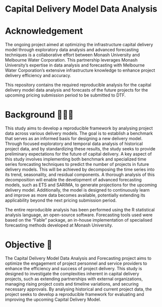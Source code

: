 


# Capital Delivery Model Data Analysis


# Acknowledgement




The ongoing project aimed at optimizing the infrastructure capital delivery model through exploratory data analysis and advanced forecasting techniques is a collaborative effort between Monash University and Melbourne Water Corporation. This partnership leverages Monash University’s expertise in data analysis and forecasting with Melbourne Water Corporation’s extensive infrastructure knowledge to enhance project delivery efficiency and accuracy.



This repository contains the required reproducible analysis for the capital delivery model data analysis and forecasts of the future projects for the upcoming pricing submission period to be submitted to DTF.

# Background 🕵🏻‍♀️

This study aims to develop a reproducible framework by analysing project data across various delivery models. The goal is to establish a benchmark that serves as an informed basis for designing a new delivery model. Through focused exploratory and temporal data analysis of historical project data, and by standardizing these results, the study seeks to provide preliminary expectations for the future of capital delivery. A key aspect of this study involves implementing both benchmark and specialized time series forecasting techniques to predict the number of projects in future delivery models. This will be achieved by decomposing the time series into its trend, seasonality, and residual components. A thorough analysis of this decomposition will enable the development of advanced forecasting models, such as ETS and SARIMA, to generate projections for the upcoming delivery model. Additionally, the model is designed to continuously learn and improve as more data becomes available, potentially extending its applicability beyond the next pricing submission period.

The entire reproducible analysis has been performed using the R statistical analysis language, an open-source software. Forecasting tools used were based on the “Fable” package, an in-house implementation of specialised forecasting methods developed at Monash University. 


# Objective 🤔

The Capital Delivery Model Data Analysis and Forecasting project aims to optimize the engagement of project personnel and service providers to enhance the efficiency and success of project delivery. This study is designed to investigate the complexities inherent in capital delivery projects, such as extending partnerships with external organizations, managing rising project costs and timeline variations, and securing necessary approvals. By analysing historical and current project data, the project seeks to develop a reproducible framework for evaluating and improving the upcoming Capital Delivery Model.
